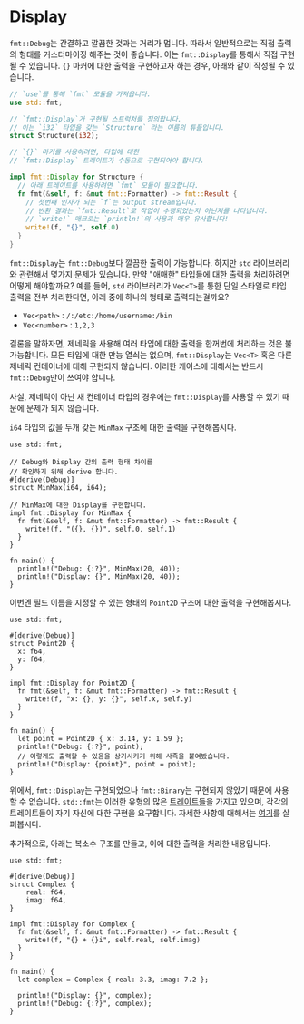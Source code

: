 # Display

`fmt::Debug`는 간결하고 깔끔한 것과는 거리가 멉니다. 따라서 일반적으로는 직접 출력의 형태를 커스터마이징 해주는 것이 좋습니다. 이는 `fmt::Display`를 통해서 직접 구현될 수 있습니다. `{}` 마커에 대한 출력을 구현하고자 하는 경우, 아래와 같이 작성될 수 있습니다.

```rust
// `use`를 통해 `fmt` 모듈을 가져옵니다.
use std::fmt;

// `fmt::Display`가 구현될 스트럭처를 정의합니다.
// 이는 `i32` 타입을 갖는 `Structure` 라는 이름의 튜플입니다.
struct Structure(i32);

// `{}` 마커를 사용하려면, 타입에 대한 
// `fmt::Display` 트레이트가 수동으로 구현되어야 합니다.

impl fmt::Display for Structure {
  // 아래 트레이트를 사용하려면 `fmt` 모듈이 필요합니다.
  fn fmt(&self, f: &mut fmt::Formatter) -> fmt::Result {
    // 첫번째 인자가 되는 `f`는 output stream입니다.
    // 반환 결과는 `fmt::Result`로 작업이 수행되었는지 아닌지를 나타냅니다.
    // `write!` 매크로는 `println!`의 사용과 매우 유사합니다!
    write!(f, "{}", self.0)
  }
}
```

`fmt::Display`는 `fmt::Debug`보다 깔끔한 출력이 가능합니다. 하지만 `std` 라이브러리와 관련해서 몇가지 문제가 있습니다. 만약 "애매한" 타입들에 대한 출력을 처리하려면 어떻게 해야할까요? 예를 들어, `std` 라이브러리가 `Vec<T>`를 통한 단일 스타일로 타입 출력을 전부 처리한다면, 아래 중에 하나의 형태로 출력되는걸까요?

- `Vec<path>` : `/:/etc:/home/username:/bin`
- `Vec<number>` : `1,2,3`

결론을 말하자면, 제네릭을 사용해 여러 타입에 대한 출력을 한꺼번에 처리하는 것은 불가능합니다. 모든 타입에 대한 만능 열쇠는 없으며, `fmt::Display`는 `Vec<T>` 혹은 다른 제네릭 컨테이너에 대해 구현되지 않습니다. 이러한 케이스에 대해서는 반드시 `fmt::Debug`만이 쓰여야 합니다.

사실, 제네릭이 아닌 새 컨테이너 타입의 경우에는 `fmt::Display`를 사용할 수 있기 때문에 문제가 되지 않습니다.

`i64` 타입의 값을 두개 갖는 `MinMax` 구조에 대한 출력을 구현해봅시다.

```rust,editable
use std::fmt;

// Debug와 Display 간의 출력 형태 차이를
// 확인하기 위해 derive 합니다.
#[derive(Debug)]
struct MinMax(i64, i64);

// MinMax에 대한 Display를 구현합니다.
impl fmt::Display for MinMax {
  fn fmt(&self, f: &mut fmt::Formatter) -> fmt::Result {
    write!(f, "({}, {})", self.0, self.1)
  }
}

fn main() {
  println!("Debug: {:?}", MinMax(20, 40));
  println!("Display: {}", MinMax(20, 40));
}
```

이번엔 필드 이름을 지정할 수 있는 형태의 `Point2D` 구조에 대한 출력을 구현해봅시다.

```rust,editable
use std::fmt;

#[derive(Debug)]
struct Point2D {
  x: f64,
  y: f64,
}

impl fmt::Display for Point2D {
  fn fmt(&self, f: &mut fmt::Formatter) -> fmt::Result {
    write!(f, "x: {}, y: {}", self.x, self.y)
  }
}

fn main() {
  let point = Point2D { x: 3.14, y: 1.59 };
  println!("Debug: {:?}", point);
  // 이렇게도 출력할 수 있음을 상기시키기 위해 사족을 붙여봤습니다.
  println!("Display: {point}", point = point);
}
```

위에서, `fmt::Display`는 구현되었으나 `fmt::Binary`는 구현되지 않았기 때문에 사용할 수 없습니다. `std::fmt`는 이러한 유형의 많은 [트레이트들](https://doc.rust-lang.org/stable/rust-by-example/trait.html)을 가지고 있으며, 각각의 트레이트들이 자기 자신에 대한 구현을 요구합니다. 자세한 사항에 대해서는 [여기](https://doc.rust-lang.org/std/fmt/)를 살펴봅시다.

추가적으로, 아래는 복소수 구조를 만들고, 이에 대한 출력을 처리한 내용입니다.

```rust,editable
use std::fmt;

#[derive(Debug)]
struct Complex {
    real: f64,
    imag: f64,
}

impl fmt::Display for Complex {
  fn fmt(&self, f: &mut fmt::Formatter) -> fmt::Result {
    write!(f, "{} + {}i", self.real, self.imag)
  }
}

fn main() {
  let complex = Complex { real: 3.3, imag: 7.2 };

  println!("Display: {}", complex);
  println!("Debug: {:?}", complex);
}
```
